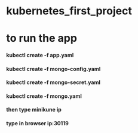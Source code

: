 # kubernetes_first_project
# to run the app
#### kubectl create -f app.yaml
#### kubectl create -f mongo-config.yaml
#### kubectl create -f mongo-secret.yaml
#### kubectl create -f mongo.yaml

#### then type minikune ip

#### type in browser   ip:30119
